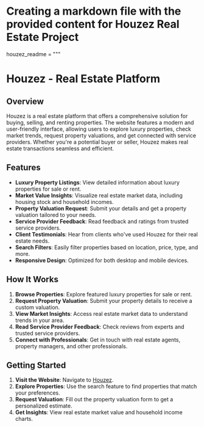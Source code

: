 # Creating a markdown file with the provided content for Houzez Real Estate Project

houzez_readme = """
# Houzez - Real Estate Platform

## Overview

Houzez is a real estate platform that offers a comprehensive solution for buying, selling, and renting properties. The website features a modern and user-friendly interface, allowing users to explore luxury properties, check market trends, request property valuations, and get connected with service providers. Whether you're a potential buyer or seller, Houzez makes real estate transactions seamless and efficient.

## Features

- **Luxury Property Listings**: View detailed information about luxury properties for sale or rent.
- **Market Value Insights**: Visualize real estate market data, including housing stock and household incomes.
- **Property Valuation Request**: Submit your details and get a property valuation tailored to your needs.
- **Service Provider Feedback**: Read feedback and ratings from trusted service providers.
- **Client Testimonials**: Hear from clients who've used Houzez for their real estate needs.
- **Search Filters**: Easily filter properties based on location, price, type, and more.
- **Responsive Design**: Optimized for both desktop and mobile devices.

## How It Works

1. **Browse Properties**: Explore featured luxury properties for sale or rent.
2. **Request Property Valuation**: Submit your property details to receive a custom valuation.
3. **View Market Insights**: Access real estate market data to understand trends in your area.
4. **Read Service Provider Feedback**: Check reviews from experts and trusted service providers.
5. **Connect with Professionals**: Get in touch with real estate agents, property managers, and other professionals.

## Getting Started

1. **Visit the Website**: Navigate to [Houzez](https://rubis-seven.vercel.app).
2. **Explore Properties**: Use the search feature to find properties that match your preferences.
3. **Request Valuation**: Fill out the property valuation form to get a personalized estimate.
4. **Get Insights**: View real estate market value and household income charts.

